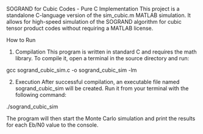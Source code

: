 SOGRAND for Cubic Codes - Pure C Implementation
This project is a standalone C-language version of the sim_cubic.m MATLAB simulation. It allows for high-speed simulation of the SOGRAND algorithm for cubic tensor product codes without requiring a MATLAB license.

How to Run
1. Compilation
This program is written in standard C and requires the math library. To compile it, open a terminal in the source directory and run:

gcc sogrand_cubic_sim.c -o sogrand_cubic_sim -lm

2. Execution
After successful compilation, an executable file named sogrand_cubic_sim will be created. Run it from your terminal with the following command:

./sogrand_cubic_sim

The program will then start the Monte Carlo simulation and print the results for each Eb/N0 value to the console.
